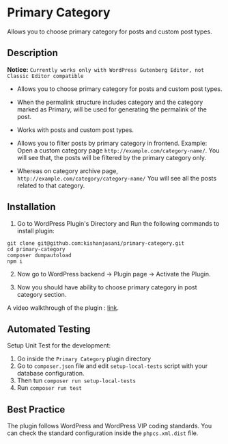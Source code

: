 # Primary Category
Allows you to choose primary category for posts and custom post types.

## Description

**Notice:** `Currently works only with WordPress Gutenberg Editor, not Classic Editor compatible`

- Allows you to choose primary category for posts and custom post types.

- When the permalink structure includes category and the category marked as Primary, will be used for generating the permalink of the post.

- Works with posts and custom post types.

- Allows you to filter posts by primary category in frontend.
Example: Open a custom category page `http://example.com/category-name/`. You will see that, the posts will be filtered by the primary category only.

- Whereas on category archive page, `http://example.com/category/category-name/` You will see all the posts related to that category.

## Installation

1. Go to WordPress Plugin's Directory and Run the following commands to install plugin:
```
git clone git@github.com:kishanjasani/primary-category.git
cd primary-category
composer dumpautoload
npm i
```

2. Now go to WordPress backend -> Plugin page -> Activate the Plugin.

3. Now you should have ability to choose primary category in post category section.

A video walkthrough of the plugin : [link](https://www.loom.com/share/77f7657cbb1b453390d9044a8847f933).

## Automated Testing
Setup Unit Test for the development:

1. Go inside the `Primary Category` plugin directory
2. Go to `composer.json` file and edit `setup-local-tests` script with your database configuration.
3. Then tun `composer run setup-local-tests`
4. Run `composer run test`

## Best Practice
The plugin follows WordPress and WordPress VIP coding standards. You can check the standard configuration inside the `phpcs.xml.dist` file.
